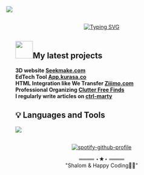  <section data-markdown="slides.md" data-background-image="https://github.com/marthamwangi/marthamwangi/assets/37874101/cf91afdc-9da6-4315-a190-80b759d77198">
<img src=https://github.com/marthamwangi/marthamwangi/assets/37874101/9175f052-d1c9-40c9-929b-d8322c117be5" />


<div style="border-radius:36px; padding:16px 24px">
<p align="center">
<a href="https://git.io/typing-svg"><img src="https://readme-typing-svg.demolab.com?font=Fira+Code&pause=1000&color=FFFFFF&random=false&width=435&lines=%E2%9D%A4%EF%B8%8F+God's+Child+and+Christ's+Deputy+%E2%9D%A4%EF%B8%8F;%F0%9F%8E%80+Angular+Coder+%F0%9F%8E%80;%F0%9F%A5%85+.NET+Coder+%F0%9F%A5%85;%F0%9F%92%8E+AR+Enthuthiast+%F0%9F%92%8E;%F0%9F%8E%A8++Figma+Lover+%F0%9F%8E%A8" alt="Typing SVG" /></a>
</p>

<p align="start" >
<h2><img width=46 src="https://github.com/marthamwangi/marthamwangi/assets/37874101/faa331a6-772e-4547-aa7b-d1e93f034671"/>My latest projects</h2>

**3D website [Seekmake.com](https://seekmake.com/)**<br>
**EdTech Tool [App.kurasa.co](https://app.kurasa.co/)**<br>
**HTML Integration like We Transfer [Ziiimo.com](https://ziiimo.com/)**<br>
**Professional Organizing [Clutter Free Finds](https://clutterfreefinds.com/)**</a><br>
**I regularly write articles on [ctrl-marty](https://ctrl-marty.blogspot.com/)**

</p>

<h2> 💡 Languages and Tools</h2>
<img src="https://github.com/marthamwangi/marthamwangi/assets/37874101/222c5cf5-19b4-43e5-89fe-fb87ca86720a" />

</div>
<section align=center>

[![spotify-github-profile](https://spotify-github-profile.vercel.app/api/view?uid=31msm4vggw5i4kksju4imfufc6ra&cover_image=true&theme=default&show_offline=false&background_color=121212&interchange=false)](https://spotify-github-profile.vercel.app/api/view?uid=31msm4vggw5i4kksju4imfufc6ra&redirect=true)

</section>
<p align=center>
════ ⋆★⋆ ════ <br>
"Shalom & Happy Coding👨‍💻"
</p>
</section>
